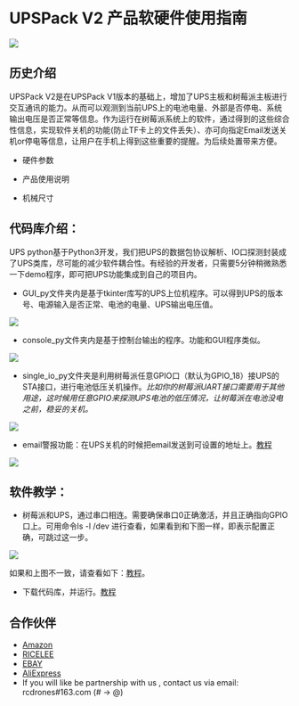 # UPSPack V2 产品软硬件使用指南

![](https://github.com/rcdrones/UPSPACK_V2/raw/master/doc/img/ups.JPG)

## 历史介绍
UPSPack V2是在UPSPack V1版本的基础上，增加了UPS主板和树莓派主板进行交互通讯的能力。从而可以观测到当前UPS上的电池电量、外部是否停电、系统输出电压是否正常等信息。作为运行在树莓派系统上的软件，通过得到的这些综合性信息，实现软件关机的功能(防止TF卡上的文件丢失）、亦可向指定Email发送关机or停电等信息，让用户在手机上得到这些重要的提醒。为后续处置带来方便。

* 硬件参数


* 产品使用说明

* 机械尺寸

## 代码库介绍：
UPS python基于Python3开发，我们把UPS的数据包协议解析、IO口探测封装成了UPS类库，尽可能的减少软件耦合性。有经验的开发者，只需要5分钟稍微熟悉一下demo程序，即可把UPS功能集成到自己的项目内。

* GUI_py文件夹内是基于tkinter库写的UPS上位机程序。可以得到UPS的版本号、电源输入是否正常、电池的电量、UPS输出电压值。

![](https://github.com/rcdrones/UPSPACK_V2/raw/master/doc/img/tk.png)

* console_py文件夹内是基于控制台输出的程序。功能和GUI程序类似。

![](https://github.com/rcdrones/UPSPACK_V2/raw/master/doc/img/console.png)

* single_io_py文件夹是利用树莓派任意GPIO口（默认为GPIO_18）接UPS的STA接口，进行电池低压关机操作。*比如你的树莓派UART接口需要用于其他用途，这时候用任意GPIO来探测UPS电池的低压情况，让树莓派在电池没电之前，稳妥的关机。*

![](https://github.com/rcdrones/UPSPACK_V2/raw/master/doc/img/single.png)

* email警报功能：在UPS关机的时候把email发送到可设置的地址上。[教程](https://github.com/rcdrones/UPSPACK_V2/blob/master/doc/config_email_alert.md)

![](https://github.com/rcdrones/UPSPACK_V2/raw/master/doc/img/mail1.png)


## 软件教学：
* 树莓派和UPS，通过串口相连。需要确保串口0正确激活，并且正确指向GPIO口上。可用命令ls -l /dev 进行查看，如果看到和下图一样，即表示配置正确，可跳过这一步。

![](https://github.com/rcdrones/UPSPACK_V2/raw/master/doc/img/14.png)

如果和上图不一致，请查看如下：[教程](https://github.com/rcdrones/UPSPACK_V2/blob/master/doc/config_uart.md)。

* 下载代码库，并运行。[教程](https://github.com/rcdrones/UPSPACK_V2/blob/master/doc/rpi_sw.md)


## 合作伙伴
* [Amazon](https://www.amazon.com/MakerFocus-Raspberry-Standard-Expansion-Cellphone/dp/B01LAEX7J0)
* [RICELEE](https://ricelee.com/product/raspberry-pi-ups-lithium-battery-expansion-board)
* [EBAY](https://www.ebay.com/itm/UPS-Raspberry-Pi-Lithium-Battery-Expansion-Board-with-3800mAh-Lithium-Battery-/173685870116?_trksid=p2385738.m4383.l4275.c10)
* [AliExpress](https://www.aliexpress.com/item/UPS-Lithium-Battery-Expansion-Board-with-3800mAh-Lithium-Battery-for-Raspberry-Pi-Durable/32990788550.html)
* If you will like be partnership with us , contact us via email: rcdrones#163.com (# -> @)

